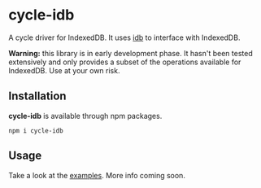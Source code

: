 # cycle-idb
A cycle driver for IndexedDB. It uses [idb](https://github.com/jakearchibald/idb) to interface with IndexedDB.

**Warning:** this library is in early development phase. It hasn't been tested extensively and only provides a subset of the operations available for IndexedDB. Use at your own risk.

## Installation

**cycle-idb** is available through npm packages.
```
npm i cycle-idb
```

## Usage

Take a look at the [examples](examples). More info coming soon.

